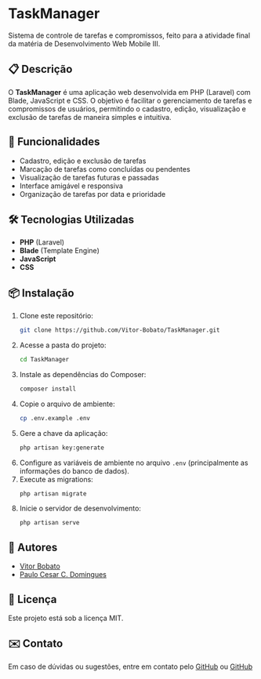 # TaskManager

Sistema de controle de tarefas e compromissos, feito para a atividade final da matéria de Desenvolvimento Web Mobile III.

## 📋 Descrição

O **TaskManager** é uma aplicação web desenvolvida em PHP (Laravel) com Blade, JavaScript e CSS. O objetivo é facilitar o gerenciamento de tarefas e compromissos de usuários, permitindo o cadastro, edição, visualização e exclusão de tarefas de maneira simples e intuitiva.

## 🚀 Funcionalidades

- Cadastro, edição e exclusão de tarefas
- Marcação de tarefas como concluídas ou pendentes
- Visualização de tarefas futuras e passadas
- Interface amigável e responsiva
- Organização de tarefas por data e prioridade

## 🛠️ Tecnologias Utilizadas

- **PHP** (Laravel)
- **Blade** (Template Engine)
- **JavaScript**
- **CSS**

## 📦 Instalação

1. Clone este repositório:
    ```bash
    git clone https://github.com/Vitor-Bobato/TaskManager.git
    ```
2. Acesse a pasta do projeto:
    ```bash
    cd TaskManager
    ```
3. Instale as dependências do Composer:
    ```bash
    composer install
    ```
4. Copie o arquivo de ambiente:
    ```bash
    cp .env.example .env
    ```
5. Gere a chave da aplicação:
    ```bash
    php artisan key:generate
    ```
6. Configure as variáveis de ambiente no arquivo `.env` (principalmente as informações do banco de dados).
7. Execute as migrations:
    ```bash
    php artisan migrate
    ```
8. Inicie o servidor de desenvolvimento:
    ```bash
    php artisan serve
    ```

## 👤 Autores

- [Vitor Bobato](https://github.com/Vitor-Bobato)
- [Paulo Cesar C. Domingues](https://github.com/Pcgo24)

## 📄 Licença

Este projeto está sob a licença MIT.

## ✉️ Contato

Em caso de dúvidas ou sugestões, entre em contato pelo [GitHub](https://github.com/Vitor-Bobato) ou [GitHub](https://github.com/Pcgo24)
